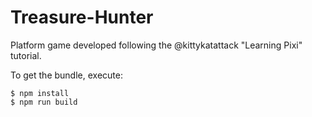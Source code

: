 # Treasure-Hunter
Platform game developed following the @kittykatattack "Learning Pixi" tutorial.

To get the bundle, execute:

```
$ npm install
$ npm run build
```
